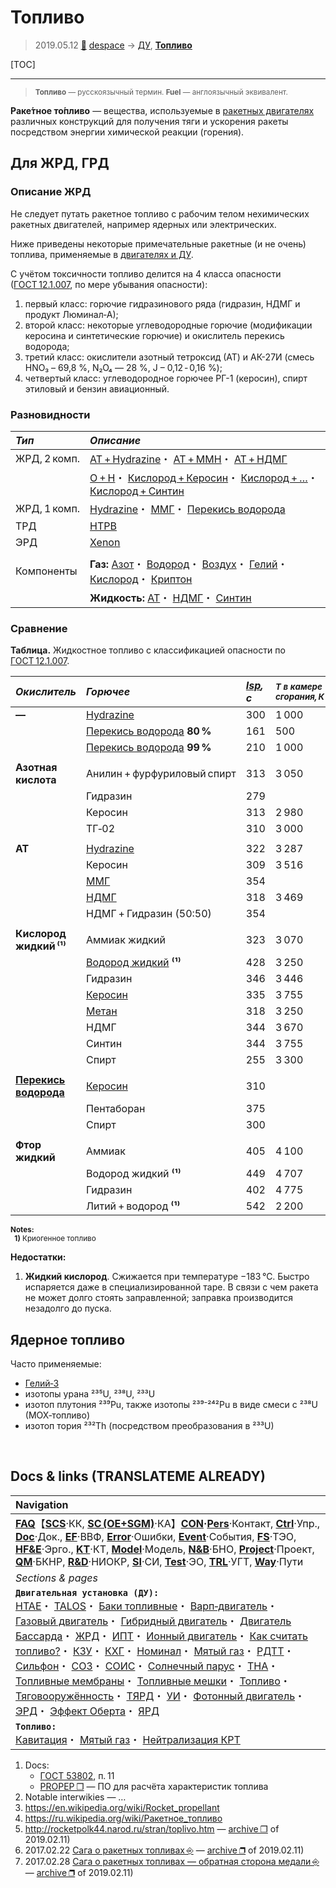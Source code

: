 # Топливо
> 2019.05.12 [🚀](../index/index.md) [despace](index.md) → [ДУ](ps.md), **[Топливо](fuel.md)**

[TOC]

---

> <small>**Топливо** — русскоязычный термин. **Fuel** — англоязычный эквивалент.</small>

**Раке́тное то́пливо** — вещества, используемые в [ракетных двигателях](ps.md) различных конструкций для получения тяги и ускорения ракеты посредством энергии химической реакции (горения).



## Для ЖРД, ГРД

### Описание ЖРД
Не следует путать ракетное топливо с рабочим телом нехимических ракетных двигателей, например ядерных или электрических.

Ниже приведены некоторые примечательные ракетные (и не очень) топлива, применяемые в [двигателях и ДУ](ps.md).

С учётом токсичности топливо делится на 4 класса опасности ([ГОСТ 12.1.007](гост_12_1_007.md), по мере убывания опасности):

   1. первый класс: горючие гидразинового ряда (гидразин, НДМГ и продукт Люминал‑А);
   1. второй класс: некоторые углеводородные горючие (модификации керосина и синтетические горючие) и окислитель перекись водорода;
   1. третий класс: окислители азотный тетроксид (АТ) и АК-27И (смесь HNO₃ – 69,8 %, N₂O₄ — 28 %, J – 0,12 ‑ 0,16 %);
   1. четвертый класс: углеводородное горючее РГ-1 (керосин), спирт этиловый и бензин авиационный.



### Разновидности
|*Тип*|*Описание*|
|:--|:--|
|ЖРД, 2 комп.|[АТ + Hydrazine](at_plus.md)・ [АТ + MMH](at_plus.md)・ [АТ + НДМГ](at_plus.md)|
| |[O + H](o_plus.md)・ [Кислород + Керосин](o_plus.md)・ [Кислород + …](o_plus.md)・ [Кислород + Синтин](o_plus.md)|
|ЖРД, 1 комп.|[Hydrazine](гидразин.md)・ [ММГ](mmh.md)・ [Перекись водорода](h_peroxide.md)|
|ТРД|[HTPB](htpb.md)|
|ЭРД|[Xenon](ксенон.md)|
| | |
|Компоненты|**Газ:** [Азот](азот.md)・ [Водород](водород.md)・ [Воздух](воздух.md)・ [Гелий](гелий.md)・ [Кислород](кислород.md)・ [Криптон](криптон.md)|
| |**Жидкость:** [АТ](at.md)・ [НДМГ](udmh.md)・ [Синтин](syntin.md)|



### Сравнение
**Таблица.** Жидкостное топливо с классификацией опасности по [ГОСТ 12.1.007](гост_12_1_007.md).

|*Окислитель*|*Горючее*|*[Isp](isp.md), с*|<small>*Т в камере<br> сгорания, К*|<small>*Плотность,<br> ㎏/m³*<small>|<small>*Класс<br> опасн.*|
|:--|:--|:--|:--|:--|:--|
|**—**|[Hydrazine](гидразин.md)|300|1 000|1 010|1|
| |[Перекись водорода](h_peroxide.md) **80 %**|161|500|1 350|2|
| |[Перекись водорода](h_peroxide.md) **99 %**|210|1 000|1 448|2|
| | | | | | |
|**Азотная кислота**|Анилин + фурфуриловый спирт|313|3 050| |1|
| |Гидразин|279| |1 254|1|
| |Керосин|313|2 980| |1|
| |ТГ‑02|310|3 000| |1|
| | | | | | |
|**АТ**|[Hydrazine](at_plus.md)|322|3 287|1 228|1|
| |Керосин|309|3 516|1 269|2|
| |[ММГ](at_plus.md)|354| | |1|
| |[НДМГ](at_plus.md)|318|3 469|1 185|1|
| |НДМГ + Гидразин (50:50)|354| | |1|
| | | | | | |
|**Кислород жидкий ⁽¹⁾**|Аммиак жидкий|323|3 070|839|—|
| |[Водород жидкий](o_plus.md) **⁽¹⁾**|428|3 250|315|—|
| |Гидразин|346|3 446|1 071|1|
| |[Керосин](o_plus.md)|335|3 755|1 036|2|
| |[Метан](o_plus.md)|318|3 250| |—|
| |НДМГ|344|3 670|991|1|
| |Синтин|344|3 755| |2|
| |Спирт|255|3 300| |4|
| | | | | | |
|**[Перекись водорода](h_peroxide.md)**|[Керосин](первод_плюс.md)|310| | |2|
| |Пентаборан|375| | |1|
| |Спирт|300| | |2|
| | | | | | |
|**Фтор жидкий**|Аммиак|405|4 100| |1|
| |Водород жидкий **⁽¹⁾**|449|4 707|621|1|
| |Гидразин|402|4 775|1 314|1|
| |Литий + водород **⁽¹⁾**|542|2 200| |1|

<small>**Notes:**<br>    **1)** Криогенное топливо</small>

**Недостатки:**

   1. **Жидкий кислород**. Сжижается при температуре −183 ℃. Быстро испаряется даже в специализированной таре. В связи с чем ракета не может долго стоять заправленной; заправка производится незадолго до пуска.



## Ядерное топливо
Часто применяемые:

   - [Гелий‑3](helium3.md)
   - изотопы урана ²³⁵U, ²³⁸U, ²³³U
   - изотоп плутония ²³⁹Pu, также изотопы ²³⁹⁻²⁴²Pu в виде смеси с ²³⁸U (MOX‑топливо)
   - изотоп тория ²³²Th (посредством преобразования в ²³³U)



<p style="page-break-after:always"> </p>

## Docs & links (TRANSLATEME ALREADY)
|Navigation|
|:--|
|**[FAQ](faq.md)**【**[SCS](scs.md)**·КК, **[SC (OE+SGM)](sc.md)**·КА】**[CON](contact.md)·[Pers](person.md)**·Контакт, **[Ctrl](control.md)**·Упр., **[Doc](doc.md)**·Док., **[EF](ef.md)**·ВВФ, **[Error](error.md)**·Ошибки, **[Event](event.md)**·События, **[FS](fs.md)**·ТЭО, **[HF&E](hfe.md)**·Эрго., **[KT](kt.md)**·КТ, **[Model](model.md)**·Модель, **[N&B](nnb.md)**·БНО, **[Project](project.md)**·Проект, **[QM](qm.md)**·БКНР, **[R&D](rnd.md)**·НИОКР, **[SI](si.md)**·СИ, **[Test](test.md)**·ЭО, **[TRL](trl.md)**·УГТ, **[Way](way.md)**·Пути|
|*Sections & pages*|
|**`Двигательная установка (ДУ):`**<br> [HTAE](htae.md)・ [TALOS](talos.md)・ [Баки топливные](fuel_tank.md)・ [Варп‑двигатель](engine_type.md)・ [Газовый двигатель](engine_type.md)・ [Гибридный двигатель](гбрд.md)・ [Двигатель Бассарда](engine_type.md)・ [ЖРД](engine_type.md)・ [ИПТ](ing.md)・ [Ионный двигатель](иод.md)・ [Как считать топливо?](si.md)・ [КЗУ](cinu.md)・ [КХГ](cgs.md)・ [Номинал](nominal.md)・ [Мятый газ](exhsteam.md)・ [РДТТ](engine_type.md)・ [Сильфон](сильфон.md)・ [СОЗ](соз.md)・ [СОИС](соис.md)・ [Солнечный парус](солнечный_парус.md)・ [ТНА](turbopump.md)・ [Топливные мембраны](топливные_мембраны.md)・ [Топливные мешки](топливные_мешки.md)・ [Топливо](fuel.md)・ [Тяговооружённость](ttwr.md)・ [ТЯРД](тярд.md)・ [УИ](isp.md)・ [Фотонный двигатель](фотонный_двигатель.md)・ [ЭРД](engine_type.md)・ [Эффект Оберта](oberth_eff.md)・ [ЯРД](engine_type.md)|
|**`Топливо:`**<br> [Кавитация](cavitation.md)・ [Мятый газ](exhsteam.md)・ [Нейтрализация КРТ](нейтрализация_крт.md)|

   1. Docs:
      - [ГОСТ 53802](гост_53802.md), п. 11
      - [PROPEP ❐](f/doc/propep.7z) — ПО для расчёта характеристик топлива
   1. Notable interwikies — …
   1. <https://en.wikipedia.org/wiki/Rocket_propellant>
   1. <https://ru.wikipedia.org/wiki/Ракетное_топливо>
   1. <http://rocketpolk44.narod.ru/stran/toplivo.htm> — [archive ❐](f/archive/rocketpolk44_narodru_stran_toplivo.pdf) of 2019.02.11)
   1. 2017.02.22 [Сага о ракетных топливах ⎆](https://habr.com/ru/post/401795/) — [archive ❐](f/archive/20170222_1.pdf) of 2019.02.11)
   1. 2017.02.28 [Сага о ракетных топливах — обратная сторона медали ⎆](https://habr.com/ru/post/401927/) — [archive ❐](f/archive/20170228_1.pdf) of 2019.02.11)

